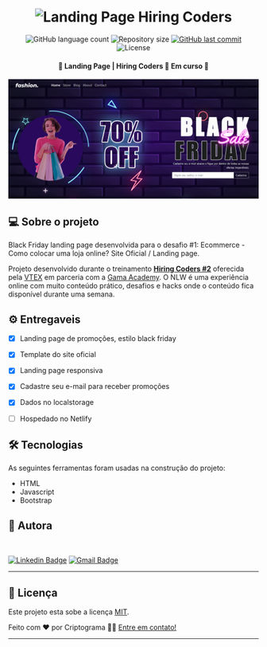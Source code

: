 <h1 align="center">
    <img alt="Landing Page Hiring Coders" title="#Landing-Page-Hiring-Coders" src=""/>
</h1>


<p align="center">
  <img alt="GitHub language count" src="https://img.shields.io/github/languages/count/Criptograma-1/Landing-Page-Hiring-Coders?color=%2304D361" />
  <img alt="Repository size" src="https://img.shields.io/github/repo-size/Criptograma-1/Landing-Page-Hiring-Coders" />
  <a href="https://github.com/Criptograma-1/Landing-Page-Hiring-Coders/commits/master">
    <img alt="GitHub last commit" src="https://img.shields.io/github/last-commit/Criptograma-1/Landing-Page-Hiring-Coders" />
  </a>
  <img alt="License" src="https://img.shields.io/badge/license-MIT-brightgreen" />  
 </p>
 

<h4 align="center"> 
	🚧  Landing Page | Hiring Coders 🚀 Em curso  🚧
</h4>

<img alt="GamePlay" title="#GamePlay" src="./readme-src/LandingPage.png"  />


## 💻 Sobre o projeto

Black Friday landing page desenvolvida para o desafio #1: Ecommerce - Como colocar uma loja online? Site Oficial / Landing page.


Projeto desenvolvido durante o treinamento [**Hiring Coders #2**](https://www.hiringcoders.com.br/) oferecida pela [VTEX](https://vtex.com/br-pt/) em parceria com a [Gama Academy](https://www.gama.academy/).
O NLW é uma experiência online com muito conteúdo prático, desafios e hacks onde o conteúdo fica disponível durante uma semana.


## ⚙️ Entregaveis

- [x] Landing page de promoções, estilo black friday
- [x] Template do site oficial
- [x] Landing page responsiva
- [x] Cadastre seu e-mail para receber promoções 
- [x] Dados no localstorage
- [ ] Hospedado no Netlify


## 🛠 Tecnologias

As seguintes ferramentas foram usadas na construção do projeto:

- HTML
- Javascript
- Bootstrap

## 🦸 Autora

<a href="https://app.rocketseat.com.br/me/andresa-cristina-01103">
 <img style="border-radius: 50%;" src="https://avatars.githubusercontent.com/u/81261737?v=4" width="100px;" alt=""/>
 <br />

 [![Linkedin Badge](https://img.shields.io/badge/-Andresa-blue?style=flat-square&logo=Linkedin&logoColor=white&link=https://www.linkedin.com/in/andresa-cristina/)](https://www.linkedin.com/in/andresa-cristina/) 
[![Gmail Badge](https://img.shields.io/badge/-andresa.info@gmail.com-c14438?style=flat-square&logo=Gmail&logoColor=white&link=mailto:andresa.info@gmail.com)](mailto:andresa.info@gmail.com)

---

## 📝 Licença

Este projeto esta sobe a licença [MIT](./LICENSE).

Feito com ❤️ por Criptograma 👋🏽 [Entre em contato!](https://www.linkedin.com/in/andresa-cristina/)

---
